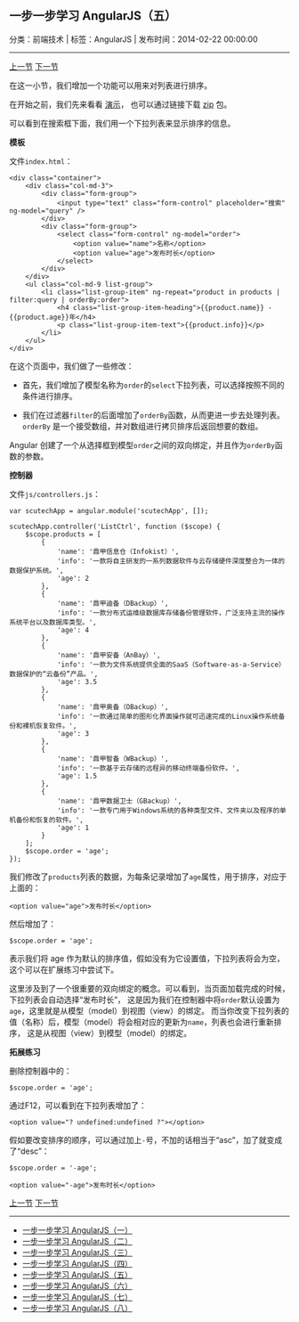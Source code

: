## 一步一步学习 AngularJS（五）

分类：前端技术 | 标签：AngularJS | 发布时间：2014-02-22 00:00:00

___

[上一节](/2014/02/21/angular_scutech_step3)
[下一节](/2014/02/23/angular_scutech_step5)

在这一小节，我们增加一个功能可以用来对列表进行排序。

在开始之前，我们先来看看 [演示](/demos/angular-scutech/step4)，
也可以通过链接下载 [zip](/demos/angular-scutech/step4.zip) 包。

可以看到在搜索框下面，我们用一个下拉列表来显示排序的信息。

**模板**

文件```index.html```：

```
<div class="container">
    <div class="col-md-3">
        <div class="form-group">
            <input type="text" class="form-control" placeholder="搜索" ng-model="query" />
        </div>
        <div class="form-group">
            <select class="form-control" ng-model="order">
                <option value="name">名称</option>
                <option value="age">发布时长</option>
            </select>
        </div>
    </div>
    <ul class="col-md-9 list-group">
        <li class="list-group-item" ng-repeat="product in products | filter:query | orderBy:order">
            <h4 class="list-group-item-heading">{{product.name}} - {{product.age}}年</h4>
            <p class="list-group-item-text">{{product.info}}</p>
        </li>
    </ul>
</div>
```

在这个页面中，我们做了一些修改：

* 首先，我们增加了模型名称为```order```的```select```下拉列表，可以选择按照不同的条件进行排序。

* 我们在过滤器```filter```的后面增加了```orderBy```函数，从而更进一步去处理列表。```orderBy```
是一个接受数组，并对数组进行拷贝排序后返回想要的数组。

Angular 创建了一个从选择框到模型```order```之间的双向绑定，并且作为```orderBy```函数的参数。

**控制器**

文件```js/controllers.js```：
```
var scutechApp = angular.module('scutechApp', []);

scutechApp.controller('ListCtrl', function ($scope) {
    $scope.products = [
        {
            'name': '鼎甲信息仓（Infokist）',
            'info': '一款将自主研发的一系列数据软件与云存储硬件深度整合为一体的数据保护系统。',
            'age': 2
        },
        {
            'name': '鼎甲迪备（DBackup）',
            'info': '一款分布式运维级数据库存储备份管理软件，广泛支持主流的操作系统平台以及数据库类型。',
            'age': 4
        },
        {
            'name': '鼎甲安备（AnBay）',
            'info': '一款为文件系统提供全面的SaaS（Software-as-a-Service）数据保护的“云备份”产品。',
            'age': 3.5
        },
        {
            'name': '鼎甲奥备（OBackup）',
            'info': '一款通过简单的图形化界面操作就可迅速完成的Linux操作系统备份和裸机恢复软件。',
            'age': 3
        },
        {
            'name': '鼎甲智备（WBackup）',
            'info': '一款基于云存储的远程异的移动终端备份软件。',
            'age': 1.5
        },
        {
            'name': '鼎甲数据卫士（GBackup）',
            'info': '一款专门用于Windows系统的各种类型文件、文件夹以及程序的单机备份和恢复的软件。',
            'age': 1
        }
    ];
    $scope.order = 'age';
});
```

我们修改了```products```列表的数据，为每条记录增加了```age```属性，用于排序，对应于上面的：
```
<option value="age">发布时长</option>
```

然后增加了：
```
$scope.order = 'age';
```
表示我们将 age 作为默认的排序值，假如没有为它设置值，下拉列表将会为空，这个可以在扩展练习中尝试下。

这里涉及到了一个很重要的双向绑定的概念。可以看到，当页面加载完成的时候，下拉列表会自动选择“发布时长”，
这是因为我们在控制器中将```order```默认设置为```age```，这里就是从模型（model）到视图（view）的绑定。
而当你改变下拉列表的值（名称）后，模型（model）将会相对应的更新为```name```，列表也会进行重新排序，
这是从视图（view）到模型（model）的绑定。

**拓展练习**

删除控制器中的：
```
$scope.order = 'age';
```

通过F12，可以看到在下拉列表增加了：
```
<option value="? undefined:undefined ?"></option>
```

假如要改变排序的顺序，可以通过加上```-```号，不加的话相当于“asc”，加了就变成了“desc”：
```
$scope.order = '-age';

<option value="-age">发布时长</option>
```

[上一节](/2014/02/21/angular_scutech_step3)
[下一节](/2014/02/23/angular_scutech_step5)

---

* [一步一步学习 AngularJS（一）](/2014/02/18/angular_scutech_step0)
* [一步一步学习 AngularJS（二）](/2014/02/19/angular_scutech_step1)
* [一步一步学习 AngularJS（三）](/2014/02/20/angular_scutech_step2)
* [一步一步学习 AngularJS（四）](/2014/02/21/angular_scutech_step3)
* [一步一步学习 AngularJS（五）](/2014/02/22/angular_scutech_step4)
* [一步一步学习 AngularJS（六）](/2014/02/23/angular_scutech_step5)
* [一步一步学习 AngularJS（七）](/2014/03/10/angular_scutech_step6)
* [一步一步学习 AngularJS（八）](/2014/04/22/angular_scutech_step7)